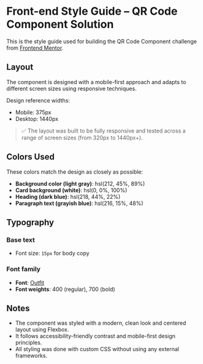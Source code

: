 # Front-end Style Guide – QR Code Component Solution

This is the style guide used for building the QR Code Component challenge from [Frontend Mentor](https://www.frontendmentor.io/challenges/qr-code-component-iux_sIO_H).

## Layout

The component is designed with a mobile-first approach and adapts to different screen sizes using responsive techniques.

Design reference widths:

* Mobile: 375px
* Desktop: 1440px

> ✅ The layout was built to be fully responsive and tested across a range of screen sizes (from 320px to 1440px+).

## Colors Used

These colors match the design as closely as possible:

* **Background color (light gray)**: hsl(212, 45%, 89%)
* **Card background (white)**: hsl(0, 0%, 100%)
* **Heading (dark blue)**: hsl(218, 44%, 22%)
* **Paragraph text (grayish blue)**: hsl(216, 15%, 48%)

## Typography

### Base text

* Font size: `15px` for body copy

### Font family

* **Font**: [Outfit](https://fonts.google.com/specimen/Outfit)
* **Font weights**: 400 (regular), 700 (bold)

## Notes

* The component was styled with a modern, clean look and centered layout using Flexbox.
* It follows accessibility-friendly contrast and mobile-first design principles.
* All styling was done with custom CSS without using any external frameworks.
